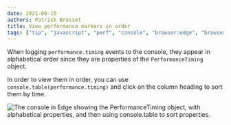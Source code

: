 ```yaml
---
date: 2021-06-10
authors: Patrick Brosset
title: View performance markers in order
tags: ["tip", "javascript", "perf", "console", "browser:edge", "browser:chrome", "browser:safari"]
---
```

When logging `performance.timing` events to the console, they appear in alphabetical order since they are properties of the `PerformanceTiming` object.

In order to view them in order, you can use `console.table(performance.timing)` and click on the column heading to sort them by time.

![The console in Edge showing the PerformanceTiming object, with alphabetical properties, and then using console.table to sort properties.](../../assets/img/view-perf-markers-in-order.png)

